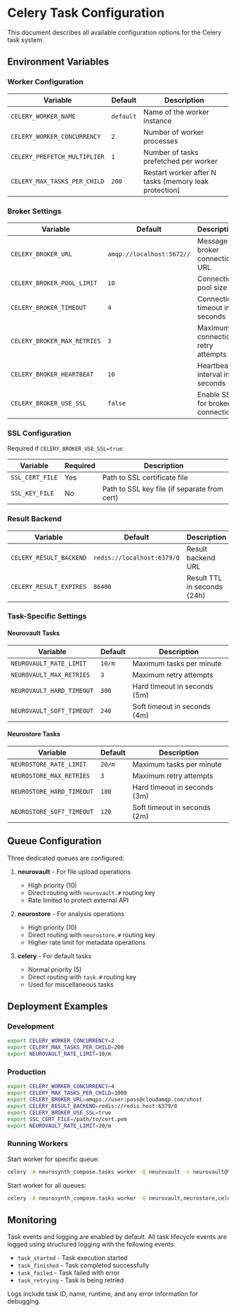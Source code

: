 # Celery Task Configuration

This document describes all available configuration options for the Celery task system.

## Environment Variables

### Worker Configuration

| Variable | Default | Description |
|----------|---------|-------------|
| `CELERY_WORKER_NAME` | `default` | Name of the worker instance |
| `CELERY_WORKER_CONCURRENCY` | `2` | Number of worker processes |
| `CELERY_PREFETCH_MULTIPLIER` | `1` | Number of tasks prefetched per worker |
| `CELERY_MAX_TASKS_PER_CHILD` | `200` | Restart worker after N tasks (memory leak protection) |

### Broker Settings

| Variable | Default | Description |
|----------|---------|-------------|
| `CELERY_BROKER_URL` | `amqp://localhost:5672//` | Message broker connection URL |
| `CELERY_BROKER_POOL_LIMIT` | `10` | Connection pool size |
| `CELERY_BROKER_TIMEOUT` | `4` | Connection timeout in seconds |
| `CELERY_BROKER_MAX_RETRIES` | `3` | Maximum connection retry attempts |
| `CELERY_BROKER_HEARTBEAT` | `10` | Heartbeat interval in seconds |
| `CELERY_BROKER_USE_SSL` | `false` | Enable SSL for broker connection |

### SSL Configuration

Required if `CELERY_BROKER_USE_SSL=true`:

| Variable | Required | Description |
|----------|----------|-------------|
| `SSL_CERT_FILE` | Yes | Path to SSL certificate file |
| `SSL_KEY_FILE` | No | Path to SSL key file (if separate from cert) |

### Result Backend

| Variable | Default | Description |
|----------|---------|-------------|
| `CELERY_RESULT_BACKEND` | `redis://localhost:6379/0` | Result backend URL |
| `CELERY_RESULT_EXPIRES` | `86400` | Result TTL in seconds (24h) |

### Task-Specific Settings

#### Neurovault Tasks

| Variable | Default | Description |
|----------|---------|-------------|
| `NEUROVAULT_RATE_LIMIT` | `10/m` | Maximum tasks per minute |
| `NEUROVAULT_MAX_RETRIES` | `3` | Maximum retry attempts |
| `NEUROVAULT_HARD_TIMEOUT` | `300` | Hard timeout in seconds (5m) |
| `NEUROVAULT_SOFT_TIMEOUT` | `240` | Soft timeout in seconds (4m) |

#### Neurostore Tasks

| Variable | Default | Description |
|----------|---------|-------------|
| `NEUROSTORE_RATE_LIMIT` | `20/m` | Maximum tasks per minute |
| `NEUROSTORE_MAX_RETRIES` | `3` | Maximum retry attempts |
| `NEUROSTORE_HARD_TIMEOUT` | `180` | Hard timeout in seconds (3m) |
| `NEUROSTORE_SOFT_TIMEOUT` | `120` | Soft timeout in seconds (2m) |

## Queue Configuration

Three dedicated queues are configured:

1. **neurovault** - For file upload operations
   - High priority (10)
   - Direct routing with `neurovault.#` routing key
   - Rate limited to protect external API

2. **neurostore** - For analysis operations
   - High priority (10)
   - Direct routing with `neurostore.#` routing key
   - Higher rate limit for metadata operations

3. **celery** - For default tasks
   - Normal priority (5)
   - Direct routing with `task.#` routing key
   - Used for miscellaneous tasks

## Deployment Examples

### Development
```bash
export CELERY_WORKER_CONCURRENCY=2
export CELERY_MAX_TASKS_PER_CHILD=200
export NEUROVAULT_RATE_LIMIT=10/m
```

### Production
```bash
export CELERY_WORKER_CONCURRENCY=4
export CELERY_MAX_TASKS_PER_CHILD=1000
export CELERY_BROKER_URL=amqps://user:pass@cloudamqp.com/vhost
export CELERY_RESULT_BACKEND=redis://redis.host:6379/0
export CELERY_BROKER_USE_SSL=true
export SSL_CERT_FILE=/path/to/cert.pem
export NEUROVAULT_RATE_LIMIT=20/m
```

### Running Workers

Start worker for specific queue:
```bash
celery -A neurosynth_compose.tasks worker -Q neurovault -n neurovault@%h
```

Start worker for all queues:
```bash
celery -A neurosynth_compose.tasks worker -Q neurovault,neurostore,celery -n all@%h
```

## Monitoring

Task events and logging are enabled by default. All task lifecycle events are logged using structured logging with the following events:

- `task_started` - Task execution started
- `task_finished` - Task completed successfully
- `task_failed` - Task failed with error
- `task_retrying` - Task is being retried

Logs include task ID, name, runtime, and any error information for debugging.

